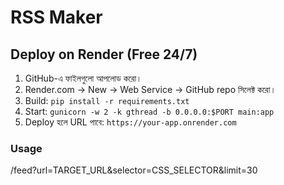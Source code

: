 # RSS Maker

## Deploy on Render (Free 24/7)

1. GitHub-এ ফাইলগুলো আপলোড করো।
2. Render.com → New → Web Service → GitHub repo সিলেক্ট করো।
3. Build: `pip install -r requirements.txt`
4. Start: `gunicorn -w 2 -k gthread -b 0.0.0.0:$PORT main:app`
5. Deploy হলে URL পাবে: `https://your-app.onrender.com`

### Usage
/feed?url=TARGET_URL&selector=CSS_SELECTOR&limit=30
